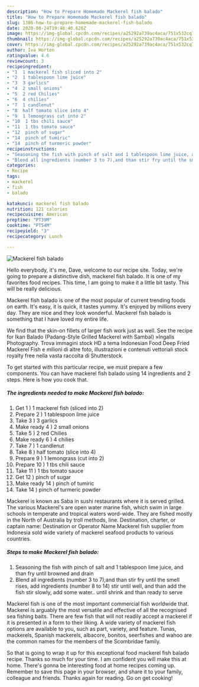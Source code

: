 ```yaml
---
description: "How to Prepare Homemade Mackerel fish balado"
title: "How to Prepare Homemade Mackerel fish balado"
slug: 1386-how-to-prepare-homemade-mackerel-fish-balado
date: 2020-08-24T19:48:40.626Z
image: https://img-global.cpcdn.com/recipes/a25292a739ac4aca/751x532cq70/mackerel-fish-balado-recipe-main-photo.jpg
thumbnail: https://img-global.cpcdn.com/recipes/a25292a739ac4aca/751x532cq70/mackerel-fish-balado-recipe-main-photo.jpg
cover: https://img-global.cpcdn.com/recipes/a25292a739ac4aca/751x532cq70/mackerel-fish-balado-recipe-main-photo.jpg
author: Iva Horton
ratingvalue: 4.6
reviewcount: 3
recipeingredient:
- "1  1 mackerel fish sliced into 2"
- "2  1 tablespoon lime juice"
- "3  3 garlics"
- "4  2 small onions"
- "5  2 red Chilies"
- "6  4 chilies"
- "7  1 candlenut"
- "8  half tomato slice into 4"
- "9  1 lemongrass cut into 2"
- "10  1 tbs chili sauce"
- "11  1 tbs tomato sauce"
- "12  pinch of sugar"
- "14  pinch of tumiric"
- "14  pinch of turmeric powder"
recipeinstructions:
- "Seasoning the fish with pinch of salt and 1 tablespoon lime juice, and than fry until browned and drain"
- "Blend all ingredients (number 3 to 7),and than stir fry until the smell rises, add ingredients (number 8 to 14) stir until well, and than add the fish stir slowly, add some water.. until shrink and than ready to serve"
categories:
- Recipe
tags:
- mackerel
- fish
- balado

katakunci: mackerel fish balado 
nutrition: 121 calories
recipecuisine: American
preptime: "PT39M"
cooktime: "PT54M"
recipeyield: "3"
recipecategory: Lunch

---
```



![Mackerel fish balado](https://img-global.cpcdn.com/recipes/a25292a739ac4aca/751x532cq70/mackerel-fish-balado-recipe-main-photo.jpg)

Hello everybody, it's me, Dave, welcome to our recipe site. Today, we're going to prepare a distinctive dish, mackerel fish balado. It is one of my favorites food recipes. This time, I am going to make it a little bit tasty. This will be really delicious.

Mackerel fish balado is one of the most popular of current trending foods on earth. It's easy, it is quick, it tastes yummy. It's enjoyed by millions every day. They are nice and they look wonderful. Mackerel fish balado is something that I have loved my entire life.

We find that the skin-on fillets of larger fish work just as well. See the recipe for Ikan Balado (Padang-Style Grilled Mackerel with Sambal) »Ingalls Photography. Trova immagini stock HD a tema Indonesian Food Deep Fried Mackerel Fish e milioni di altre foto, illustrazioni e contenuti vettoriali stock royalty free nella vasta raccolta di Shutterstock.


To get started with this particular recipe, we must prepare a few components. You can have mackerel fish balado using 14 ingredients and 2 steps. Here is how you cook that.

<!--inarticleads1-->

##### The ingredients needed to make Mackerel fish balado:

1. Get 1 ) 1 mackerel fish (sliced into 2)
1. Prepare 2 ) 1 tablespoon lime juice
1. Take 3 ) 3 garlics
1. Make ready 4 ) 2 small onions
1. Take 5 ) 2 red Chilies
1. Make ready 6 ) 4 chilies
1. Take 7 ) 1 candlenut
1. Take 8 ) half tomato (slice into 4)
1. Prepare 9 ) 1 lemongrass (cut into 2)
1. Prepare 10 ) 1 tbs chili sauce
1. Take 11 ) 1 tbs tomato sauce
1. Get 12 ) pinch of sugar
1. Make ready 14 ) pinch of tumiric
1. Take 14 ) pinch of turmeric powder


Mackerel is known as Saba in sushi restaurants where it is served grilled. The various Mackerel&#39;s are open water marine fish, which swim in large schools in temperate and tropical waters word-wide. They are fished mostly in the North of Australia by troll methods, line. Destination, charter, or captain name: Destination or Operator Name Mackerel fish supplier from Indonesia sold wide variety of mackerel seafood products to various countries. 

<!--inarticleads2-->

##### Steps to make Mackerel fish balado:

1. Seasoning the fish with pinch of salt and 1 tablespoon lime juice, and than fry until browned and drain
1. Blend all ingredients (number 3 to 7),and than stir fry until the smell rises, add ingredients (number 8 to 14) stir until well, and than add the fish stir slowly, add some water.. until shrink and than ready to serve


Mackerel fish is one of the most important commercial fish worldwide that. Mackerel is arguably the most versatile and effective of all the recognised sea fishing baits. There are few fish that will not readily accept a mackerel if it is presented in a form to their liking. A wide variety of mackerel fish options are available to you, such as part, variety, and feature. Tunas, mackerels, Spanish mackerels, albacore, bonitos, seerfishes and wahoo are the common names for the members of the Scombridae family. 

So that is going to wrap it up for this exceptional food mackerel fish balado recipe. Thanks so much for your time. I am confident you will make this at home. There's gonna be interesting food at home recipes coming up. Remember to save this page in your browser, and share it to your family, colleague and friends. Thanks again for reading. Go on get cooking!

